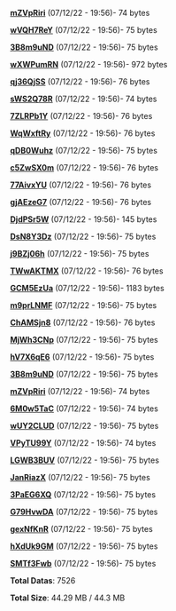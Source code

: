 [**mZVpRiri**](/data/mZVpRiri.txt) (07/12/22 - 19:56)- 74 bytes

[**wVQH7ReY**](/data/wVQH7ReY.txt) (07/12/22 - 19:56)- 75 bytes

[**3B8m9uND**](/data/3B8m9uND.txt) (07/12/22 - 19:56)- 75 bytes

[**wXWPumRN**](/data/wXWPumRN.txt) (07/12/22 - 19:56)- 972 bytes

[**qj36QjSS**](/data/qj36QjSS.txt) (07/12/22 - 19:56)- 76 bytes

[**sWS2Q78R**](/data/sWS2Q78R.txt) (07/12/22 - 19:56)- 74 bytes

[**7ZLRPb1Y**](/data/7ZLRPb1Y.txt) (07/12/22 - 19:56)- 76 bytes

[**WqWxftRy**](/data/WqWxftRy.txt) (07/12/22 - 19:56)- 76 bytes

[**qDB0Wuhz**](/data/qDB0Wuhz.txt) (07/12/22 - 19:56)- 75 bytes

[**c5ZwSX0m**](/data/c5ZwSX0m.txt) (07/12/22 - 19:56)- 76 bytes

[**77AivxYU**](/data/77AivxYU.txt) (07/12/22 - 19:56)- 76 bytes

[**gjAEzeG7**](/data/gjAEzeG7.txt) (07/12/22 - 19:56)- 76 bytes

[**DjdPSr5W**](/data/DjdPSr5W.txt) (07/12/22 - 19:56)- 145 bytes

[**DsN8Y3Dz**](/data/DsN8Y3Dz.txt) (07/12/22 - 19:56)- 75 bytes

[**j9BZj06h**](/data/j9BZj06h.txt) (07/12/22 - 19:56)- 75 bytes

[**TWwAKTMX**](/data/TWwAKTMX.txt) (07/12/22 - 19:56)- 76 bytes

[**GCM5EzUa**](/data/GCM5EzUa.txt) (07/12/22 - 19:56)- 1183 bytes

[**m9prLNMF**](/data/m9prLNMF.txt) (07/12/22 - 19:56)- 75 bytes

[**ChAMSjn8**](/data/ChAMSjn8.txt) (07/12/22 - 19:56)- 76 bytes

[**MjWh3CNp**](/data/MjWh3CNp.txt) (07/12/22 - 19:56)- 75 bytes

[**hV7X6qE6**](/data/hV7X6qE6.txt) (07/12/22 - 19:56)- 75 bytes

[**3B8m9uND**](/data/3B8m9uND.txt) (07/12/22 - 19:56)- 75 bytes

[**mZVpRiri**](/data/mZVpRiri.txt) (07/12/22 - 19:56)- 74 bytes

[**6M0w5TaC**](/data/6M0w5TaC.txt) (07/12/22 - 19:56)- 74 bytes

[**wUY2CLUD**](/data/wUY2CLUD.txt) (07/12/22 - 19:56)- 75 bytes

[**VPyTU99Y**](/data/VPyTU99Y.txt) (07/12/22 - 19:56)- 74 bytes

[**LGWB3BUV**](/data/LGWB3BUV.txt) (07/12/22 - 19:56)- 75 bytes

[**JanRiazX**](/data/JanRiazX.txt) (07/12/22 - 19:56)- 75 bytes

[**3PaEG6XQ**](/data/3PaEG6XQ.txt) (07/12/22 - 19:56)- 75 bytes

[**G79HvwDA**](/data/G79HvwDA.txt) (07/12/22 - 19:56)- 75 bytes

[**gexNfKnR**](/data/gexNfKnR.txt) (07/12/22 - 19:56)- 75 bytes

[**hXdUk9GM**](/data/hXdUk9GM.txt) (07/12/22 - 19:56)- 75 bytes

[**SMTf3Fwb**](/data/SMTf3Fwb.txt) (07/12/22 - 19:56)- 75 bytes

**Total Datas**: 7526

**Total Size**: 44.29 MB / 44.3 MB